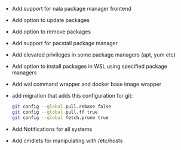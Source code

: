 - Add support for nala package manager frontend
- Add option to update packages
- Add option to remove packages
- Add support for pacstall package manager
- Add elevated privileges in some package managers (apt, yum etc)
- Add option to install packages in WSL using specified package managers
- Add wsl command wrapper and docker base image wrapper


- add migration that adds this configuration for git:
  ```bash
  git config --global pull.rebase false
  git config --global pull.ff true
  git config --global fetch.prune true
  ```
- Add Notifications for all systems
- Add cmdlets for manipulating with /etc/hosts
